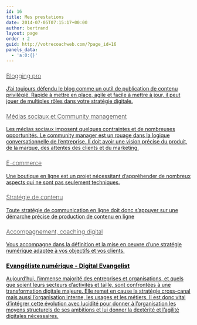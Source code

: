 ```yaml
---
id: 16
title: Mes prestations
date: 2014-07-05T07:15:17+00:00
author: bertrand
layout: page
order : 2
guid: http://votrecoachweb.com/?page_id=16
panels_data:
  - 'a:0:{}'
---
```

<div class="UnArticle articleRubrique" style="color: #222222;">
<h3 style="font-weight: 200;"><a style="color: black;" title="Blogging pro" href="/prestations/blogging-pro/">Blogging pro</a></h3>
<div class="contenu">
<div>

<a href="/prestations/blogging-pro/">J’ai toujours défendu le blog comme un outil de publication de contenu privilégié. Rapide à mettre en place, agile et facile à mettre à jour, il peut jouer de multiples rôles dans votre stratégie digitale.</a>

</div>
</div>
</div>
<div class="UnArticle articleRubrique" style="color: #222222;">
<h3 style="font-weight: 200;"><a style="color: black;" title="Médias sociaux et Community management" href="/prestations/medias-sociaux-community-management/">Médias sociaux et Community management</a></h3>
<div class="contenu">
<div>

<a href="/prestations/medias-sociaux-community-management/">Les médias sociaux imposent quelques contraintes et de nombreuses opportunités. Le community manager est un rouage dans la logique conversationnelle de l’entreprise. Il doit avoir une vision précise du produit, de la marque, des attentes des clients et du marketing.</a>

</div>
</div>
</div>
<div class="UnArticle articleRubrique" style="color: #222222;">
<h3 style="font-weight: 200;"><a style="color: black;" title="E-commerce" href="/prestations/e-commerce/">E-commerce</a></h3>
<div class="contenu">
<div>

<a href="/prestations/e-commerce/">Une boutique en ligne est un projet nécessitant d’appréhender de nombreux aspects qui ne sont pas seulement techniques.</a>

</div>
</div>
</div>
<div class="UnArticle articleRubrique" style="color: #222222;">
<h3 style="font-weight: 200;"><a style="color: black;" title="Stratégie de contenu" href="/prestations/strategie-de-contenu/">Stratégie de contenu</a></h3>
<div class="contenu">
<div>

<a href="/prestations/strategie-de-contenu/">Toute stratégie de communication en ligne doit donc s’appuyer sur une démarche précise de production de contenu en ligne</a>

</div>
</div>
</div>
<div class="UnArticle articleRubrique" style="color: #222222;">
<h3 style="font-weight: 200;"><a style="color: black;" title="Accompagnement, coaching digital" href="/prestations/accompagnement-coaching-digital/">Accompagnement, coaching digital</a></h3>
<div class="contenu">

<a href="/prestations/accompagnement-coaching-digital/">Vous accompagne dans la définition et la mise en oeuvre d’une stratégie numérique adaptée à vos objectifs et vos clients.</a>
<h3><a title="Evangéliste numérique – Digital Evangelist" style="color: black;" href="http://votrecoachweb.com/prestations/evangeliste-numerique-digital/">Evangéliste numérique - Digital Evangelist</a></h3>
<p id="digitalevangelist-evangélistenumérique"><a title="Evangéliste numérique – Digital Evangelist" href="http://votrecoachweb.com/prestations/evangeliste-numerique-digital/">Aujourd’hui, l’immense majorité des entreprises et organisations, et quels que soient leurs secteurs d’activités et taille, sont confrontées à une transformation digitale majeure. Elle remet en cause la stratégie cross-canal mais aussi l’organisation interne, les usages et les métiers. Il est donc vital d’intégrer cette évolution avec lucidité pour donner à l’organisation les moyens structurels de ses ambitions et lui donner la dextérité et l’agilité digitales nécessaires.</a></p>

</div>
</div>